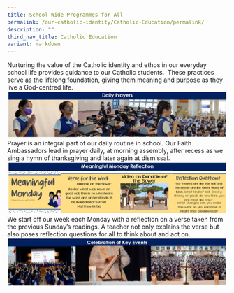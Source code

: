 ```yaml
---
title: School–Wide Programmes for All
permalink: /our-catholic-identity/Catholic-Education/permalink/
description: ""
third_nav_title: Catholic Education
variant: markdown
---
```

Nurturing the value of the Catholic identity and ethos in our everyday school life provides guidance to our Catholic students.  These practices serve as the lifelong foundation, giving them meaning and purpose as they live a God-centred life.
![](/images/CatholicID/School_Wide_Programmes_1.JPG)
Prayer is an integral part of our daily routine in school. Our Faith Ambassadors lead in prayer daily, at morning assembly, after recess as we sing a hymn of thanksgiving and later again at dismissal.
![](/images/CatholicID/School_Wide_Programmes_2.JPG)
We start off our week each Monday with a reflection on a verse taken from the previous Sunday’s readings. A teacher not only explains the verse but also poses reflection questions for all to think about and act on. 
![](/images/CatholicID/School_Wide_Programmes_3.JPG)